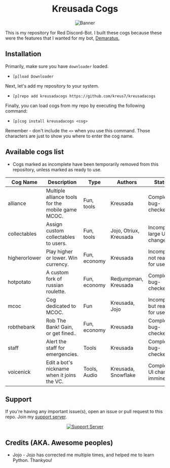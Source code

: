 <h1 align="center">Kreusada Cogs</h1>

<p align="center">
  <img src="https://media.discordapp.net/attachments/769165401879478302/781119921395335168/kreusadatwitter2.png?width=1442&height=481" alt="Banner">
</p>

This is my repository for Red Discord-Bot. I built these cogs because these were the features that I wanted for my bot, [Demaratus.](https://discord.com/oauth2/authorize?client_id=766580519000473640&scope=bot&permissions=8)

## Installation
Primarily, make sure you have `downloader` loaded. 

- `[p]load Downloader`

Next, let's add my repository to your system.

- `[p]repo add kreusadacogs https://github.com/kreus7/kreusadacogs`

Finally, you can load cogs from my repo by executing the following command:

- `[p]cog install kreusadacogs <cog>`

Remember - don't include the `<>` when you use this command. Those characters are just to show you where to enter the cog name.


## Available cogs list
- Cogs marked as incomplete have been temporarily removed from this repository, unless marked as ready to use.

| Cog Name      | Description                                       | Type         | Authors                | Status                        |
|---------------|---------------------------------------------------|--------------|------------------------|-------------------------------|
| alliance      | Multiple alliance tools for the mobile game MCOC. | Fun, tools   | Kreusada               | Complete, bug-checked         |
| collectables  | Assign custom collectables to users.              | Fun, tools   | Jojo, Otriux, Kreusada | Incomplete, large UI changes  |
| higherorlower | Play higher or lower. Win currency.               | Fun, economy | Kreusada               | Incomplete, not ready for use |
| hotpotato     | A custom fork of russian roulette.                | Fun, economy | Redjumpman, Kreusada   | Complete, bug-checked         |
| mcoc          | Cog dedicated to MCOC.                            | Fun          | Kreusada, Jojo         | Incomplete, but ready for use |
| robthebank    | Rob The Bank! Gain, or get fined..                | Fun, economy | Kreusada               | Complete, bug-checked         |
| staff         | Alert the staff for emergencies.                  | Tools        | Kreusada               | Complete, bug-checked         |
| voicenick     | Edit a bot's nickname when it joins the VC.       | Tools, Audio | Kreusada, Snowflake    | Complete, UI changes imminent |

## Support

If you're having any important issue(s), open an issue or pull request to this repo.
Join my [support server](https://discord.gg/JmCFyq7).
<p align="center">
  <a href="https://discord.gg/JmCFyq7">
    <img src="https://discord.com/api/guilds/744572173137477692/widget.png?style=banner4" alt="Support Server">
  </a>
</p>

## Credits (AKA. Awesome peoples)

* Jojo - Jojo has corrected me multiple times, and helped me to learn Python. Thankyou!
